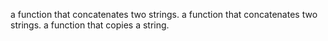  a function that concatenates two strings.
a function that concatenates two strings.
a function that copies a string.
